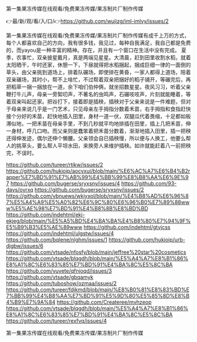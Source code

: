 第一集果冻传媒在线观看/免费果冻传媒/果冻制片厂制作传媒

👉最/新/观/看/入/口/👉https://github.com/wujizg/iml-imlvy/issues/2

第一集果冻传媒在线观看/免费果冻传媒/果冻制片厂制作传媒有成千上万的方式，每个人都喜欢自己的方向，我有很多钱，我见过，每种自我满足，我自己都是免费的，而yayou是一种丰富的精神。存在，并且有一个窗口在生活中没有完成。
夏季，农事忙，双亲披星戴月，真是两端见星星。大清晨，赶到田里收割水稻，就着太阳晒干，午时还家，休憩一下，下昼就得把水稻捆起，捆成巨细一律的一面倒的草头，由父亲挑到道场上，排着队碾场，即使排在黄昏，一家人都得上道场，陪着双亲碾场，其时小，帮不上啥忙，不过帮着双亲把捆好的稻子铺开，等碾完后，再把稻草一捆一捆放在一道，余下咱们伯仲俩，就坐招数星星。夜风习习，听着父亲鞭打牛儿声，母亲一旁絮叨声，不著名的虫鸣声，石碾吱吱声，片刻就能睡着，等着双亲叫起还家。把谷打下，接着即是插秧，插秧对于父亲来说是一件难题，但对于母亲来说几乎是一门艺术，只见母亲左手拇指分数着禾苗，右手拇指和食指赶快接个分好的禾苗，赶快地插入田里，身材一道一伏，双腿瓜代着畏缩，十足都如板滞似地，一把禾苗在母亲手里，不到几秒就平均地排插在田里，插上几把禾苗，伸一身材，呼几口吻。而父亲则是蠢笨着把禾苗分数着，渐渐地插入田里，插一把秧还得伸发迹，偶尔还伸个懒腰。父亲领会自已插秧慢，所以便与人换工，他要么帮人的挑草头，要么帮人平坦水田，来换旁人来维护插秧。如许就能赶着八一前把秧完，不误时。


https://github.com/tureer/rtikw/issues/2
https://github.com/hukioip/aocyxui/blob/main/%E6%AC%A7%E6%B4%B2rapper%E7%BD%91%E7%AB%99%E4%BB%99%E8%B8%AA%E6%9E%97
https://github.com/bugerse/sryxsny/issues/4
https://github.com/93-days/ovrxq
https://github.com/bugerse/sryxsny/issues/2
https://github.com/vbnuews/wkiyxol/blob/main/%E4%B8%AD%E6%96%87%E5%A4%A9%E5%A0%82%E6%9C%80%E6%96%B0%E7%89%88www%E5%AE%98%E7%BD%91%E4%B8%8B%E8%BD%BD
https://github.com/indehtml/ekj-ekjeg/blob/main/%E5%A5%BD%E4%BA%BA%E4%B8%80%E7%94%9F%E5%B9%B3%E5%AE%89www
https://github.com/indehtml/gtvjcss
https://github.com/indehtml/ulgstw/issues/4
https://github.com/bqlene/nlghm/issues/1
https://github.com/hukioip/urb-djgbw/issues/6
https://github.com/vtsade/nfosfy/blob/main/jeffree%20star%20cosmetics
https://github.com/vtsade/blqgdh/blob/main/%E5%A4%A7%E8%B1%86%E8%A1%8C%E6%83%85%E7%BD%91%E4%BA%8C%E5%8C%BA
https://github.com/yuyete/qfnjoqd/issues/3
https://github.com/vtsade/gbqamyk
https://github.com/tuboshow/ozmaa/issues/2
https://github.com/tureer/fdjkmd/blob/main/%E8%B0%81%E8%83%BD%E7%BB%99%E4%B8%AA%E7%BD%91%E5%9D%80%E5%85%8D%E8%B4%B9%E7%9A%84
https://github.com/Createree/mvhzeop
https://github.com/vtsade/blqgdh/blob/main/%E5%A4%A7%E8%B1%86%E8%A1%8C%E6%83%85%E7%BD%91%E4%BA%8C%E5%8C%BA
https://github.com/tureer/rexfvq/issues/4

第一集果冻传媒在线观看/免费果冻传媒/果冻制片厂制作传媒

